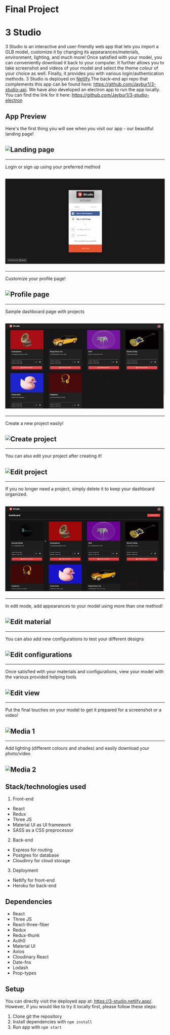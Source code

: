 # Final Project

# 3 Studio

3 Studio is an interactive and user-friendly web app that lets you import a GLB model, customize it by changing its appearances/materials, environment, lighting, and much more! Once satisfied with your model, you can conveniently download it back to your computer. It further allows you to take screenshot and videos of your model and select the theme colour of your choice as well. Finally, it provides you with various login/authentication methods. 3 Studio is deployed on [Netlify](https://3-studio.netlify.app/dashboard).The back-end api repo that complements this app can be found here: https://github.com/Jaybur1/3-studio-api. We have also developed an electron app to run the app locally. You can find the link for it here: https://github.com/Jaybur1/3-studio-electron

## App Preview

Here's the first thing you will see when you visit our app - our beautiful landing page!

## ![Landing page](./docs/landing-page.gif)

---

Login or sign up using your preferred method

## ![Login/Sign up](./docs/login-signup.png)

---

Customize your profile page!

## ![Profile page](./docs/profile-page.gif)

---

Sample dashboard page with projects

## ![Dashboard](./docs/dashboard.png)

---

Create a new project easily!

## ![Create project](./docs/create-project.gif)

---

You can also edit your project after creating it!

## ![Edit project](./docs/edit-project.gif)

---

If you no longer need a project, simply delete it to keep your dashboard organized.

## ![Delete project](./docs/delete-project.gif)

---

In edit mode, add appearances to your model using more than one method!

## ![Edit material](./docs/edit-material.gif)

---

You can also add new configurations to test your different designs

## ![Edit configurations](./docs/edit-configurations.gif)

---

Once satisfied with your materials and configurations, view your model with the various provided helping tools

## ![Edit view](./docs/edit-views.gif)

---

Put the final touches on your model to get it prepared for a screenshot or a video!

## ![Media 1](./docs/media-1.gif)

---

Add lighting (different colours and shades) and easily download your photo/video

## ![Media 2](./docs/media-3.gif)

## Stack/technologies used

1. Front-end

- React
- Redux
- Three JS
- Material UI as UI framework
- SASS as a CSS preprocessor

2. Back-end

- Express for routing
- Postgres for database
- Cloudinry for cloud storage

3. Deployment

- Netlify for front-end
- Heroku for back-end

## Dependencies

- React
- Three JS
- React-three-fiber
- Redux
- Redux-thunk
- Auth0
- Material UI
- Axios
- Cloudinary React
- Date-fns
- Lodash
- Prop-types

## Setup

You can directly visit the deployed app at: https://3-studio.netlify.app/. However, if you would like to try it locally first, please follow these steps:

1. Clone git the repository
2. Install dependencies with `npm install`
3. Run app with `npm start`
